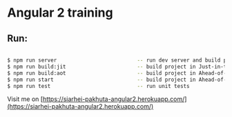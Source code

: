 # Angular 2 training
## Run:
```sh

$ npm run server                          -- run dev server and build project in Just-in-time mode (http://localhost:3000)
$ npm run build:jit                       -- build project in Just-in-time mode
$ npm run build:aot                       -- build project in Ahead-of-time mode
$ npm run start                           -- build project in Ahead-of-time mode and start nodejs server (http://localhost:8000)
$ npm run test                            -- run unit tests
```

Visit me on [https://siarhei-pakhuta-angular2.herokuapp.com/](https://siarhei-pakhuta-angular2.herokuapp.com/)